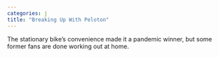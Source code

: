 ```yaml
---
categories: j
title: "Breaking Up With Peloton"
---
```

The stationary bike’s convenience made it a pandemic winner, but some former fans are done working out at home.
